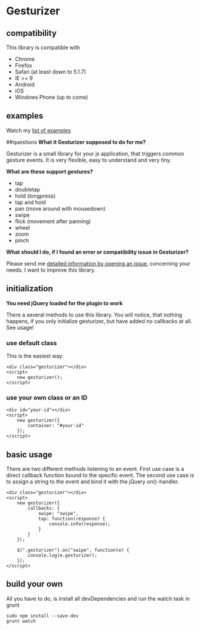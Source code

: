 # Gesturizer

## compatibility

This library is compatible with

- Chrome
- Firefox
- Safari (at least down to 5.1.7)
- IE >= 9
- Android
- iOS
- Windows Phone (up to come)

## examples
Watch my [list of examples](http://dazlious.github.io/gesturizer/)

##questions
**What it Gesturizer supposed to do for me?**

Gesturizer is a small library for your js application, that triggers common gesture events. It is very flexible, easy to understand and very tiny.


**What are these support gestures?**

- tap
- doubletap
- hold (longpress)
- tap and hold
- pan (move around with mousedown)
- swipe
- flick (movement after panning)
- wheel
- zoom
- pinch


**What should I do, if I found an error or compatibility issue in Gesturizer?**

Please send me [detailed information by opening an issue](https://github.com/dazlious/gesturizer/issues), concerning your needs. I want to improve this library.

## initialization

**You need jQuery loaded for the plugin to work**

There a several methods to use this library. You will notice, that nothing happens, if you only initialize gesturizer, but have added no callbacks at all. See usage!

### use default class
This is the easiest way:

    <div class="gesturizer"></div>
    <script>
        new gesturizer();
    </script>

### use your own class or an ID

    <div id="your-id"></div>
    <script>
        new gesturizer({
            container: "#your-id"
        });
    </script>

## basic usage

There are two different methods listening to an event. First use case is a direct callback function bound to the specific event. The second use case is to assign a string to the event and bind it with the jQuery on()-handler.

    <div class="gesturizer"></div>
    <script>
        new gesturizer({
            callbacks: {
                swipe: "swipe",
                tap: function(response) {
                    console.info(response);
                }
            }
        });
        
        $(".gesturizer").on("swipe", function(e) {
            console.log(e.gesturizer);
        });
    </script>


## build your own
All you have to do, is install all devDependencies and run the watch task in grunt

    sudo npm install --save-dev
    grunt watch
